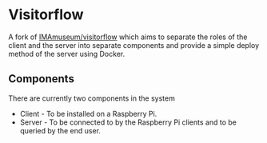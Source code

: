 # Visitorflow

A fork of [IMAmuseum/visitorflow](https://github.com/IMAmuseum/visitorflow) which aims to separate the roles of the client and the server into separate components and provide a simple deploy method of the server using Docker.

## Components
There are currently two components in the system

* Client - To be installed on a Raspberry Pi.
* Server - To be connected to by the Raspberry Pi clients and to be queried by the end user.